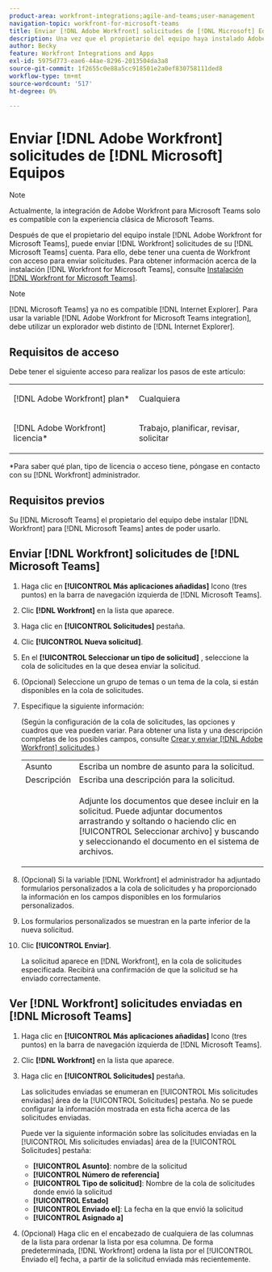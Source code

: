 ```yaml
---
product-area: workfront-integrations;agile-and-teams;user-management
navigation-topic: workfront-for-microsoft-teams
title: Enviar [!DNL Adobe Workfront] solicitudes de [!DNL Microsoft] Equipos
description: Una vez que el propietario del equipo haya instalado Adobe Workfront para Microsoft Teams, podrá enviar solicitudes de Workfront desde su cuenta de Microsoft Teams. Para ello, debe tener una cuenta de Workfront con acceso para enviar solicitudes. Para obtener información sobre la instalación de Workfront para Microsoft Teams, consulte Instalación de Workfront para Microsoft Teams.
author: Becky
feature: Workfront Integrations and Apps
exl-id: 5975d773-eae6-44ae-8296-2013504da3a8
source-git-commit: 1f2655c0e88a5cc918501e2a0ef830758111ded8
workflow-type: tm+mt
source-wordcount: '517'
ht-degree: 0%

---
```


# Enviar [!DNL Adobe Workfront] solicitudes de [!DNL Microsoft] Equipos

>[!NOTE]
>
>Actualmente, la integración de Adobe Workfront para Microsoft Teams solo es compatible con la experiencia clásica de Microsoft Teams.

Después de que el propietario del equipo instale [!DNL Adobe Workfront for Microsoft Teams], puede enviar [!DNL Workfront] solicitudes de su [!DNL Microsoft Teams] cuenta. Para ello, debe tener una cuenta de Workfront con acceso para enviar solicitudes. Para obtener información acerca de la instalación [!DNL Workfront for Microsoft Teams], consulte [Instalación [!DNL Workfront for Microsoft Teams]](../../workfront-integrations-and-apps/using-workfront-with-microsoft-teams/install-workfront-ms-teams.md).

>[!NOTE]
>
>[!DNL Microsoft Teams] ya no es compatible [!DNL Internet Explorer]. Para usar la variable [!DNL Adobe Workfront for Microsoft Teams integration], debe utilizar un explorador web distinto de [!DNL Internet Explorer].


## Requisitos de acceso

Debe tener el siguiente acceso para realizar los pasos de este artículo:

<table style="table-layout:auto"> 
 <col> 
 <col> 
 <tbody> 
  <tr> 
   <td role="rowheader">[!DNL Adobe Workfront] plan*</td> 
   <td> <p>Cualquiera</p> </td> 
  </tr> 
  <tr> 
   <td role="rowheader">[!DNL Adobe Workfront] licencia*</td> 
   <td> <p>Trabajo, planificar, revisar, solicitar</p> </td> 
  </tr> 
 </tbody> 
</table>

&#42;Para saber qué plan, tipo de licencia o acceso tiene, póngase en contacto con su [!DNL Workfront] administrador.

## Requisitos previos

Su [!DNL Microsoft Teams] el propietario del equipo debe instalar [!DNL Workfront] para [!DNL Microsoft Teams] antes de poder usarlo.

## Enviar [!DNL Workfront] solicitudes de [!DNL Microsoft Teams]

1. Haga clic en **[!UICONTROL Más aplicaciones añadidas]** Icono (tres puntos) en la barra de navegación izquierda de [!DNL Microsoft Teams].

1. Clic **[!DNL Workfront]** en la lista que aparece.
1. Haga clic en **[!UICONTROL Solicitudes]** pestaña.
1. Clic **[!UICONTROL Nueva solicitud]**.
1. En el **[!UICONTROL Seleccionar un tipo de solicitud]** , seleccione la cola de solicitudes en la que desea enviar la solicitud.
1. (Opcional) Seleccione un grupo de temas o un tema de la cola, si están disponibles en la cola de solicitudes.
1. Especifique la siguiente información:

   (Según la configuración de la cola de solicitudes, las opciones y cuadros que vea pueden variar. Para obtener una lista y una descripción completas de los posibles campos, consulte [Crear y enviar [!DNL Adobe Workfront] solicitudes](../../manage-work/requests/create-requests/create-submit-requests.md).)

   <table style="table-layout:auto"> 
    <col> 
    <col> 
    <tbody> 
     <tr> 
      <td role="rowheader">Asunto</td> 
      <td>Escriba un nombre de asunto para la solicitud.</td> 
     </tr> 
     <tr> 
      <td role="rowheader">Descripción</td> 
      <td>Escriba una descripción para la solicitud.</td> 
     </tr> 
     <tr> 
      <td role="rowheader"> </td> 
      <td> <p>Adjunte los documentos que desee incluir en la solicitud. Puede adjuntar documentos arrastrando y soltando o haciendo clic en [!UICONTROL Seleccionar archivo] y buscando y seleccionando el documento en el sistema de archivos.</p> </td> 
     </tr> 
    </tbody> 
   </table>

1. (Opcional) Si la variable [!DNL Workfront] el administrador ha adjuntado formularios personalizados a la cola de solicitudes y ha proporcionado la información en los campos disponibles en los formularios personalizados.
1. Los formularios personalizados se muestran en la parte inferior de la nueva solicitud.
1. Clic **[!UICONTROL Enviar]**.

   La solicitud aparece en [!DNL Workfront], en la cola de solicitudes especificada. Recibirá una confirmación de que la solicitud se ha enviado correctamente.

## Ver [!DNL Workfront] solicitudes enviadas en [!DNL Microsoft Teams]

1. Haga clic en **[!UICONTROL Más aplicaciones añadidas]** Icono (tres puntos) en la barra de navegación izquierda de [!DNL Microsoft Teams].

1. Clic **[!DNL Workfront]** en la lista que aparece.
1. Haga clic en **[!UICONTROL Solicitudes]** pestaña.

   Las solicitudes enviadas se enumeran en [!UICONTROL Mis solicitudes enviadas] área de la [!UICONTROL Solicitudes] pestaña. No se puede configurar la información mostrada en esta ficha acerca de las solicitudes enviadas.

   Puede ver la siguiente información sobre las solicitudes enviadas en la [!UICONTROL Mis solicitudes enviadas] área de la [!UICONTROL Solicitudes] pestaña:

   * **[!UICONTROL Asunto]**: nombre de la solicitud
   * **[!UICONTROL Número de referencia]**
   * **[!UICONTROL Tipo de solicitud]**: Nombre de la cola de solicitudes donde envió la solicitud
   * **[!UICONTROL Estado]**
   * **[!UICONTROL Enviado el]**: La fecha en la que envió la solicitud
   * **[!UICONTROL Asignado a]**

1. (Opcional) Haga clic en el encabezado de cualquiera de las columnas de la lista para ordenar la lista por esa columna. De forma predeterminada, [!DNL Workfront] ordena la lista por el [!UICONTROL Enviado el] fecha, a partir de la solicitud enviada más recientemente.
